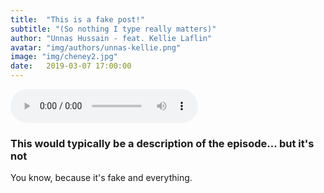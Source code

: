 ```yaml
---
title:  "This is a fake post!"
subtitle: "(So nothing I type really matters)"
author: "Unnas Hussain - feat. Kellie Laflin"
avatar: "img/authors/unnas-kellie.png"
image: "img/cheney2.jpg"
date:   2019-03-07 17:00:00
---
```


<audio controls="controls">
  <source type="audio/mp3" src="https://www.thotfulpodcast.github.io/img/audio/fake.mp3"></source>
  <p>There is no audio file because once again this is fake.</p>
</audio>


### This would typically be a description of the episode... but it's not
You know, because it's fake and everything.

